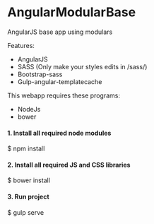 # AngularModularBase
AngularJS base app using modulars

Features:

- AngularJS
- SASS (Only make your styles edits in /sass/)
- Bootstrap-sass
- Gulp-angular-templatecache

This webapp requires these programs: 

- NodeJs
- bower


#### 1. Install all required node modules

  $ npm install

#### 2. Install all required JS and CSS libraries

  $ bower install

#### 3. Run project
  $ gulp serve